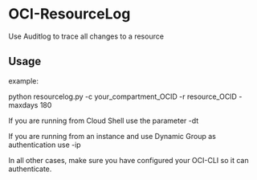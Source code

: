 # OCI-ResourceLog
Use Auditlog to trace all changes to a resource

## Usage
example:

python resourcelog.py -c your_compartment_OCID -r resource_OCID -maxdays 180

If you are running from Cloud Shell use the parameter -dt

If you are running from an instance and use Dynamic Group as authentication use -ip

In all other cases, make sure you have configured your OCI-CLI so it can authenticate.

